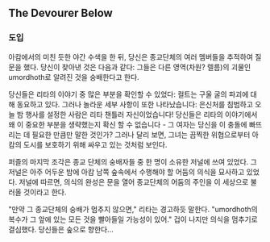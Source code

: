 ## The Devourer Below

### 도입

아캄에서의 미친 듯한 야간 수색을 한 뒤, 당신은 종교단체의 여러 멤버들을 추적하여 질문을 했다. 당신이 찾아낸 것은 다음과 같다: 그들은 다른 영역(차원? 렐름)의 괴물인 umordhoth로 알려진 것을 숭배한다고 한다.

당신들은 리타의 이야기 중 많은 부분을 확인할 수 있었다: 컬트는 구울 굴의 파괴에 대해 동요하고 있다. 그러나 놀라운 세부 사항이 또한 나타났습니다: 은신처를 침범하고 오늘 밤 행사를 설정한 사람은 리타 챈틀러 자신이었습니다! 당신들은 리타의 이야기에서 왜 이 중요한 부분을 생략했는지 확신 할 수 없습니다 - 그 여자는 당신을 이 충돌에 빠뜨리는 데 필요한 만큼만 말한 것인가? 그러나 달리 보면, 그녀는 끔찍한 위협으로부터 아캄의 도시를 보호하기 위해 싸우고 있는 것처럼 보인다.

퍼즐의 마지막 조각은 종교 단체의 숭배자들 중 한 명이 소유한 저널에 쓰여 있었다. 그 저널은 아주 어두운 밤에 아캄 남쪽 숲속에서 수행해야 할 어둠의 의식을 묘사하고 있었다. 저널에 따르면, 의식의 완성은 문을 열어 종교단체의 어둠의 주인을 이 세상으로 불러올 것이라고 한다.

"만약 그 종교단체의 숭배가 멈추지 않으면," 리타는 경고하듯 말한다. "umordhoth의 복수가 그 앞에 있는 모든 것을 빨아들일 가능성이 있어." 겁이 나지만 의식을 멈추기로 결심했다. 당신들은 숲으로 향한다...
